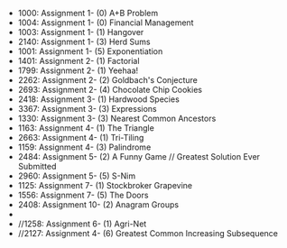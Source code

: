* 1000: Assignment 1- (0) A+B Problem
* 1004: Assignment 1- (0) Financial Management 
* 1003: Assignment 1- (1) Hangover
* 2140: Assignment 1- (3) Herd Sums
* 1001: Assignment 1- (5) Exponentiation
* 1401: Assignment 2- (1) Factorial
* 1799: Assignment 2- (1) Yeehaa!
* 2262: Assignment 2- (2) Goldbach's Conjecture 
* 2693: Assignment 2- (4) Chocolate Chip Cookies 
* 2418: Assignment 3- (1) Hardwood Species
* 3367: Assignment 3- (3) Expressions
* 1330: Assignment 3- (3) Nearest Common Ancestors
* 1163: Assignment 4- (1) The Triangle
* 2663: Assignment 4- (1) Tri-Tiling
* 1159: Assignment 4- (3) Palindrome
* 2484: Assignment 5- (2) A Funny Game // Greatest Solution Ever Submitted
* 2960: Assignment 5- (5) S-Nim
* 1125: Assignment 7- (1) Stockbroker Grapevine
* 1556: Assignment 7- (5) The Doors
* 2408: Assignment 10- (2) Anagram Groups
* 
* //1258: Assignment 6- (1) Agri-Net
* //2127: Assignment 4- (6) Greatest Common Increasing Subsequence
